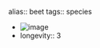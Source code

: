 alias:: beet
tags:: species

- ![image](https://peach-geographical-bat-397.mypinata.cloud/ipfs/QmVwfKVgXfdVSnR4WPHEuLbt9Hr4i7QhqLt7TmiEx8o2ku)
- longevity:: 3